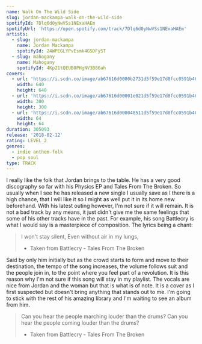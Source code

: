 ```yaml
---
name: Walk On The Wild Side
slug: jordan-mackampa-walk-on-the-wild-side
spotifyId: 7Dlq6d0yNwVSs1NExaHAEm
spotifyUrl: 'https://open.spotify.com/track/7Dlq6d0yNwVSs1NExaHAEm'
artists:
  - slug: jordan-mackampa
    name: Jordan Mackampa
    spotifyId: 24WPEGLYPvEsmk4GSDFyST
  - slug: mahogany
    name: Mahogany
    spotifyId: 4Kp21tQEUB0PHgNV3B86ah
covers:
  - url: 'https://i.scdn.co/image/ab67616d0000b2731d5f59e17d8fcc0591b46d02'
    width: 640
    height: 640
  - url: 'https://i.scdn.co/image/ab67616d00001e021d5f59e17d8fcc0591b46d02'
    width: 300
    height: 300
  - url: 'https://i.scdn.co/image/ab67616d000048511d5f59e17d8fcc0591b46d02'
    width: 64
    height: 64
duration: 305093
release: '2018-02-12'
rating: LEVEL_2
genres:
  - indie anthem-folk
  - pop soul
type: TRACK
---
```

I really like the folk that Jordan brings to the table. He has a very good discography so
far with his Physics EP and Tales From The Broken. So usually when I see he has released a
new single I usually save as I there is a high chance, that I will like it so I might as
well put it in its home new beforehand. With his latest outing however, I'm not sure if it
will remain. It is not a bad track by any means, it just didn't give me the same feelings
that some of his other tracks have in the past. For example, his song Battlecry is what
I would say is a masterpiece of composition. The lyrics being a chant:

> I won't stay silent,
> Even without air in my lungs,
> - Taken from Battlecry - Tales From The Broken

Said  by only him initially but as the crowd starts to form and move to their destination,
the tempo of the song increases, the volume follows suit and the people join in, to the
point where you feel part of a revolution. It is this reason why I'm not sure if this song
will stay in my playlist. The vocals are nice from Jordan and the woman but that is what
is of note. It is a cover as I first suspected but doesn't bring anything that stands out
to me. I'm going to stick with the rest of his amazing library and I'm waiting to see an
album from him.

> Can you hear the people marching louder than the drums?
> Can you hear the people coming louder than the drums?
> - Taken from Battlecry - Tales From The Broken
